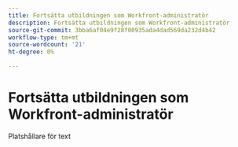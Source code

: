 ```yaml
---
title: Fortsätta utbildningen som Workfront-administratör
description: Fortsätta utbildningen som Workfront-administratör
source-git-commit: 3bba6af04e9f28f00935ada4dad569da232d4b42
workflow-type: tm+mt
source-wordcount: '21'
ht-degree: 0%

---
```


# Fortsätta utbildningen som Workfront-administratör

Platshållare för text